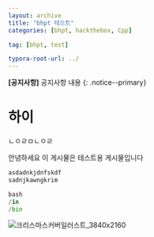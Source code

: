 ```yaml
---
layout: archive
title: "bhpt 테으트"
categories: [bhpt, hackthebox, Cpp]

tag: [bhpt, test]

typora-root-url: ../
---
```


**[공지사항]** 공지사항 내용
{: .notice--primary}



# 하이

ㄴㅇㄹㅁㄴㅇㄹ

안녕하세요 이 게시물은 테스트용 게시물입니다



```python
asdadnkjdnfskdf
sadnjkawngkrim

bash
/in
/bin

```



![크리스마스커버일러스트_3840x2160](/images/2025-08-11-first/크리스마스커버일러스트_3840x2160-4893569.jpg)

